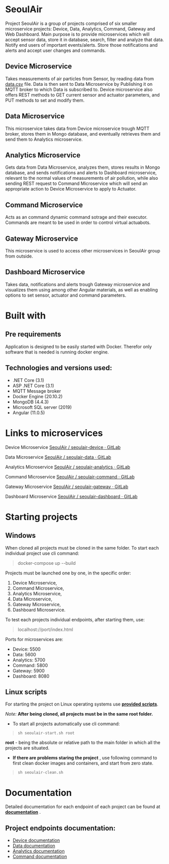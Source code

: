 # SeoulAir
Project SeoulAir is a group of projects comprised of six smaller microservice projects: Device, Data, Analytics, Command, Gateway and Web Dashboard. 
Main purpose is to provide microservices which will accept sensor data, store it in database, search, filter and analyze that data. Notify end users of important events/alerts. Store those notifications and alerts and accept user changes and commands.

## Device Microservice
Takes measurements of air particles from Sensor, by reading data from [data.csv](https://gitlab.com/seoulair/seoulair-device/-/tree/develop/resources) file. Data is then sent to Data Microservice by Publishing it on MQTT broker to which Data is subscribed to.  Device microservice also offers REST methods to GET current sensor and actuator parameters, and PUT methods to set and modify them.

## Data Microservice
This microservice takes data from Device microservice trough MQTT broker, stores them in Mongo database, and eventually retrieves them and send them to Analytics microservice.

## Analytics Microservice
Gets data from Data Microservice, analyzes them, stores results in Mongo database, and sends notifications and alerts to Dashboard microservice, relevant to the normal values of measurements of air pollution, while also sending REST request to Command Microservice which will send an appropriate action to Device Microservice to apply to Actuator.

## Command Microservice
Acts as an command dynamic command sotrage and their executor. Commands are meant to be used in order to control virtual actuabots.

## Gateway Microservice
This microservice is used to access other microservices in SeoulAir group from outside. 

## Dashboard Microservice
Takes data, notifications and alerts trough Gateway microservice and visualizes them using among other Angular materials, as well as enabling options to set sensor, actuator and command parameters.


# Built with 

## Pre requirements
Application is designed to be easily started with Docker. Therefor only software that is needed is running docker engine.

## Technologies and versions used:
- .NET Core (3.1)
- ASP .NET Core (3.1)
- MQTT Message broker
- Docker Engine (20.10.2)
- MongoDB (4.4.3)
- Microsoft SQL server (2019)
- Angular (11.0.5)

# Links to microservices
Device Microservice
[SeoulAir / seoulair-device · GitLab](https://gitlab.com/seoulair/seoulair-device)

Data Microservice 
[SeoulAir / seoulair-data · GitLab](https://gitlab.com/seoulair/seoulair-data)

Analytics Microservice 
[SeoulAir / seoulair-analytics · GitLab](https://gitlab.com/seoulair/seoulair-analytics)

Command Microservice 
[SeoulAir / seoulair-command · GitLab](https://gitlab.com/seoulair/seoulair-command)

Gateway Microservice
[SeoulAir / seoulair-gateway · GitLab](https://gitlab.com/seoulair/seoulair-gateway)

Dashboard Microservice
[SeoulAir / seoulair-dashboard · GitLab](https://gitlab.com/seoulair/seoulair-dashboard)


# Starting projects
 
 ## Windows
 When cloned all projects must be cloned in the same folder. 
 To start each individual project use cli command:   
 >docker-compose up --build
 
 Projects must be launched one by one, in the specific order: 
1. Device Microservice, 
2. Command Microservice, 
3. Analytics Microservice, 
4. Data Microservice, 
5. Gateway Microservice, 
6. Dashboard Microservice.

To test each projects individual endpoints, after starting them, use: 
>localhost://port/index.html
	
Ports for microservices are:
- Device: 5500
- Data: 5600
- Analytics: 5700
- Command: 5800
- Gateway: 5900
- Dashboard: 8080

## Linux scripts
For starting the project on Linux operating systems use **[provided scripts](https://gitlab.com/seoulair/seoulair-documentation/-/tree/master/shell-scripts)**.

*Note:* **After being cloned, all projects must be in the same root folder.**

- To start all projects automatically use cli command: 
>```sh seoulair-start.sh root```

**root** - being the absolute or relative path to the main folder in which all the projects are situated.

- __If there are problems staring the project__ , use following command to first clean docker images and containers, and start from zero state.
>```sh seoulair-clean.sh```


# Documentation
Detailed documentation for each endpoint of each project can be found at **[documentation](https://gitlab.com/seoulair/seoulair-documentation/-/tree/master/open-api)** .

## Project endpoints documentation: 
- [Device documentation](https://glcdn.githack.com/seoulair/seoulair-documentation/-/raw/master/open-api/SeoulAir%20Device/seoulair-device-open-api.html)
- [Data documentation](https://gl.githack.com/seoulair/seoulair-documentation/-/raw/master/open-api/SeoulAir%20Data/seoulair-data-open-api.json.html)
- [Analytics documentation](https://glcdn.githack.com/seoulair/seoulair-documentation/-/raw/master/open-api/SeoulAir%20Analytics/seoulair-analytics-open-api.html)
- [Command documentation](https://glcdn.githack.com/seoulair/seoulair-documentation/-/raw/master/open-api/SeoulAir%20Command/seoulair-command-open-api.html)

